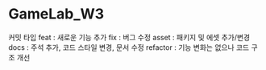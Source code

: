 # GameLab_W3

커밋 타입
feat : 새로운 기능 추가
fix : 버그 수정
asset : 패키지 및 에셋 추가/변경
docs : 주석 추가, 코드 스타일 변경, 문서 수정
refactor : 기능 변화는 없으나 코드 구조 개선
